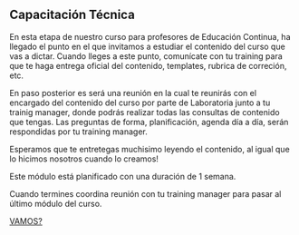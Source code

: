 
## Capacitación Técnica

En esta etapa de nuestro curso para profesores de Educación Continua, ha llegado el punto en el que invitamos a estudiar el contenido del curso que vas a dictar.
Cuando lleges a este punto, comunícate con tu training para que te haga entrega oficial del contenido, templates, rubrica de correción, etc.

En paso posterior es será una reunión en la cual te reunirás con el encargado del contenido del curso por parte de Laboratoria junto a tu trainig manager, donde podrás realizar todas las consultas de contenido que tengas.
Las preguntas de forma, planificación, agenda día a día, serán respondidas por tu training manager.

Esperamos que te entretegas muchisimo leyendo el contenido, al igual que lo hicimos nosotros cuando lo creamos!

Este módulo está planificado con una duración de 1 semana.

Cuando termines coordina reunión con tu training manager para pasar al último módulo del curso.


[VAMOS?](../06-reuniontm/listareunion.md)
